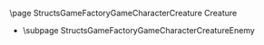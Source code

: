 \page StructsGameFactoryGameCharacterCreature Creature
- \subpage StructsGameFactoryGameCharacterCreatureEnemy

